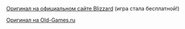 [Оригинал на официальном сайте Blizzard](https://starcraft.com/en-us/articles/20674424) (игра стала бесплатной!)

[Оригинал на Old-Games.ru](http://www.old-games.ru/game/1763.html)